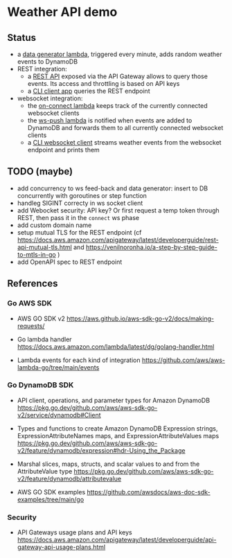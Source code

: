 # Weather API demo

## Status

- a [data generator lambda](weather_api/weather_data_generator/main.go), triggered every minute, adds random weather events to DynamoDB
- REST integration:
  * a [REST API](weather_api/weather_rest_frontend/main.go) exposed via the API Gateway allows to query those events. Its access and throttling is based on API keys
  * a [CLI client app](weather_rest_client/readme.md) queries the REST endpoint
- websocket integration: 
  * the [on-connect lambda](weather_api/weather_ws_on_connection_event/main.go) keeps track of the currently connected websocket clients
  * the [ws-push lambda](weather_api/weather_event_ws_push/main.go) is notified when events are added to DynamoDB and forwards them to all currently connected websocket clients
  * a [CLI websocket client](weather_ws_client/readme.md) streams weather events from the websocket endpoint and prints them

## TODO (maybe)

* add concurrency to ws feed-back and data generator: insert to DB concurrently with goroutines or step function
* handleg SIGINT correcty in ws socket client
* add Webocket security: API key? Or first request a temp token through REST, then pass it in the `connect` ws phase
* add custom domain name
* setup mutual TLS for the REST endpoint (cf https://docs.aws.amazon.com/apigateway/latest/developerguide/rest-api-mutual-tls.html
   and https://venilnoronha.io/a-step-by-step-guide-to-mtls-in-go )
* add OpenAPI spec to REST endpoint

## References

### Go AWS SDK

* AWS GO SDK v2
  https://aws.github.io/aws-sdk-go-v2/docs/making-requests/ 

* Go lambda handler
  https://docs.aws.amazon.com/lambda/latest/dg/golang-handler.html
  
* Lambda events for each kind of integration
  https://github.com/aws/aws-lambda-go/tree/main/events

### Go DynamoDB SDK  

* API client, operations, and parameter types for Amazon DynamoDB
  https://pkg.go.dev/github.com/aws/aws-sdk-go-v2/service/dynamodb#Client

* Types and functions to create Amazon DynamoDB Expression strings, ExpressionAttributeNames maps, and ExpressionAttributeValues maps
  https://pkg.go.dev/github.com/aws/aws-sdk-go-v2/feature/dynamodb/expression#hdr-Using_the_Package

* Marshal slices, maps, structs, and scalar values to and from the AttributeValue type
  https://pkg.go.dev/github.com/aws/aws-sdk-go-v2/feature/dynamodb/attributevalue

* AWS GO SDK examples
  https://github.com/awsdocs/aws-doc-sdk-examples/tree/main/go

### Security

* API Gateways usage plans and API keys
  https://docs.aws.amazon.com/apigateway/latest/developerguide/api-gateway-api-usage-plans.html
  